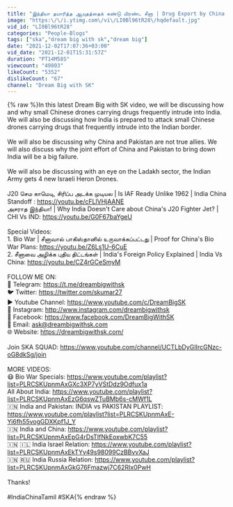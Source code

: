 ```yaml
---
title: "இந்தியா தயாரித்த ஆயுதத்தைக் கண்டு மிரண்ட சீனா | Drug Export by China |New Drones: India| TAMIL | SKA"
image: "https:\/\/i.ytimg.com\/vi\/LI0Bl96tR28\/hqdefault.jpg"
vid_id: "LI0Bl96tR28"
categories: "People-Blogs"
tags: ["ska","dream big with sk","dream big"]
date: "2021-12-02T17:07:36+03:00"
vid_date: "2021-12-01T15:31:57Z"
duration: "PT14M58S"
viewcount: "49803"
likeCount: "5352"
dislikeCount: "67"
channel: "Dream Big with SK"
---
```

{% raw %}In this latest Dream Big with SK video, we will be discussing how and why small Chinese drones carrying drugs frequently intrude into India. We will also be discussing how India is prepared to attack small Chinese drones carrying drugs that frequently intrude into the Indian border.<br /><br />We will also be discussing why China and Pakistan are not true allies. We will also discuss why the joint effort of China and Pakistan to bring down India will be a big failure.<br /><br />We will also be discussing with an eye on the Ladakh sector, the Indian Army gets 4 new Israeli Heron Drones.<br /><br />J20 செம காமெடி, சிரிப்ப அடக்க முடியல | Is IAF Ready Unlike 1962 | India China Standoff : <a rel="nofollow" target="blank" href="https://youtu.be/cFLlVHjAANE">https://youtu.be/cFLlVHjAANE</a><br />அசராத இந்தியா! | Why India Doesn't Care about China's J20 Fighter Jet? | CHI Vs IND: <a rel="nofollow" target="blank" href="https://youtu.be/G0F67baYgeU">https://youtu.be/G0F67baYgeU</a><br /><br />Special Videos:<br />1. Bio War | சீனாவால் பாகிஸ்தானில் உருவாக்கப்பட்டது | Proof for China's Bio War Plans: <a rel="nofollow" target="blank" href="https://youtu.be/Z6Ls1U-6CuE">https://youtu.be/Z6Ls1U-6CuE</a><br />2. சீனாவை அழிக்க புதிய திட்டங்கள் | India's Foreign Policy Explained | India Vs China: <a rel="nofollow" target="blank" href="https://youtu.be/CZ4rGCeSmyM">https://youtu.be/CZ4rGCeSmyM</a><br /><br />FOLLOW ME ON:<br />📩  Telegram: <a rel="nofollow" target="blank" href="https://t.me/dreambigwithsk">https://t.me/dreambigwithsk</a><br />🐦  Twitter: <a rel="nofollow" target="blank" href="https://twitter.com/skumar27">https://twitter.com/skumar27</a><br />▶️  Youtube Channel: <a rel="nofollow" target="blank" href="https://www.youtube.com/c/DreamBigSK">https://www.youtube.com/c/DreamBigSK</a><br />📸  Instagram: <a rel="nofollow" target="blank" href="http://www.instagram.com/dreambigwithsk">http://www.instagram.com/dreambigwithsk</a><br />📘  Facebook: <a rel="nofollow" target="blank" href="https://www.facebook.com/DreamBigWithSK">https://www.facebook.com/DreamBigWithSK</a><br />📧  Email: ask@dreambigwithsk.com<br />🌐  Website: <a rel="nofollow" target="blank" href="https://dreambigwithsk.com/">https://dreambigwithsk.com/</a><br /><br />Join SKA SQUAD: <a rel="nofollow" target="blank" href="https://www.youtube.com/channel/UCTLbDyGIIrcGNzc-oG8dkSg/join">https://www.youtube.com/channel/UCTLbDyGIIrcGNzc-oG8dkSg/join</a> <br /><br />MORE VIDEOS:<br />😷  Bio War Specials: <a rel="nofollow" target="blank" href="https://www.youtube.com/playlist?list=PLRCSKUpnmAxGXc3XP7yVStDdz9Odfux1a">https://www.youtube.com/playlist?list=PLRCSKUpnmAxGXc3XP7yVStDdz9Odfux1a</a><br />All About India: <a rel="nofollow" target="blank" href="https://www.youtube.com/playlist?list=PLRCSKUpnmAxEzG6qswZTuBMb6s-cMWf1L">https://www.youtube.com/playlist?list=PLRCSKUpnmAxEzG6qswZTuBMb6s-cMWf1L</a><br />🇮🇳  India and Pakistan: INDIA vs PAKISTAN PLAYLIST: <a rel="nofollow" target="blank" href="https://www.youtube.com/playlist?list=PLRCSKUpnmAxE-Yi6fh55vogGDXKpf1J_Y">https://www.youtube.com/playlist?list=PLRCSKUpnmAxE-Yi6fh55vogGDXKpf1J_Y</a><br />🇮🇳  India and China: <a rel="nofollow" target="blank" href="https://www.youtube.com/playlist?list=PLRCSKUpnmAxEpG4rDsTIfNkEoxwbK7C55">https://www.youtube.com/playlist?list=PLRCSKUpnmAxEpG4rDsTIfNkEoxwbK7C55</a><br />🇮🇳 🇮🇱  India Israel Relation: <a rel="nofollow" target="blank" href="https://www.youtube.com/playlist?list=PLRCSKUpnmAxEkTYv49s98099CzBBvvXaJ">https://www.youtube.com/playlist?list=PLRCSKUpnmAxEkTYv49s98099CzBBvvXaJ</a><br />🇮🇳 🇷🇺  India Russia Relation: <a rel="nofollow" target="blank" href="https://www.youtube.com/playlist?list=PLRCSKUpnmAxGkG76Fmazwj7C62RIx0PwH">https://www.youtube.com/playlist?list=PLRCSKUpnmAxGkG76Fmazwj7C62RIx0PwH</a><br /><br />Thanks!<br /><br />#IndiaChinaTamil #SKA{% endraw %}
